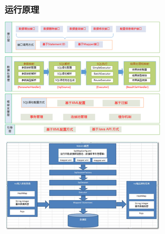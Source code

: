 # 运行原理

![image.png](./assets/1650700514566-image.png)


![image.png](./assets/1650700708086-image.png)
